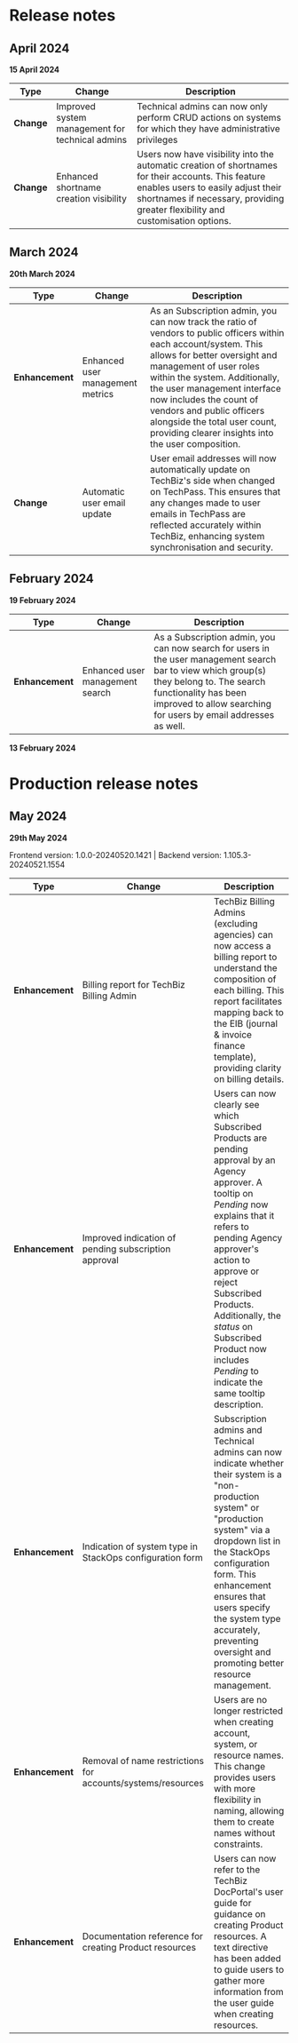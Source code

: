 # Release notes

## April 2024

**15 April 2024**

| Type  | Change| Description |
|-------|-------|-------------|
| **Change** | Improved system management for technical admins | Technical admins can now only perform CRUD actions on systems for which they have administrative privileges |
| **Change** | Enhanced shortname creation visibility | Users now have visibility into the automatic creation of shortnames for their accounts. This feature enables users to easily adjust their shortnames if necessary, providing greater flexibility and customisation options. |

## March 2024

**20th March 2024**


| Type  | Change| Description |
|-------|-------|-------------|
| **Enhancement** | Enhanced user management metrics | As an  Subscription admin, you can now track the ratio of vendors to public officers within each account/system. This allows for better oversight and management of user roles within the system. Additionally, the user management interface now includes the count of vendors and public officers alongside the total user count, providing clearer insights into the user composition. |
| **Change** | Automatic user email update | User email addresses will now automatically update on TechBiz's side when changed on TechPass. This ensures that any changes made to user emails in TechPass are reflected accurately within TechBiz, enhancing system synchronisation and security. |


## February 2024

**19 February 2024**

| Type  | Change| Description |
|-------|-------|-------------|
| **Enhancement** | Enhanced user management search | As a Subscription admin, you can now search for users in the user management search bar to view which group(s) they belong to. The search functionality has been improved to allow searching for users by email addresses as well. |

**13 February 2024**

# Production release notes

## May 2024

**29th May 2024**

Frontend version: 1.0.0-20240520.1421 | Backend version: 1.105.3-20240521.1554

| Type  | Change| Description |
|-------|-------|-------------|
| **Enhancement** | Billing report for TechBiz Billing Admin | TechBiz Billing Admins (excluding agencies) can now access a billing report to understand the composition of each billing. This report facilitates mapping back to the EIB (journal & invoice finance template), providing clarity on billing details. |
| **Enhancement** | Improved indication of pending subscription approval | Users can now clearly see which Subscribed Products are pending approval by an Agency approver. A tooltip on *Pending* now explains that it refers to pending Agency approver's action to approve or reject Subscribed Products. Additionally, the *status* on Subscribed Product now includes *Pending* to indicate the same tooltip description. |
| **Enhancement** | Indication of system type in StackOps configuration form | Subscription admins and Technical admins can now indicate whether their system is a "non-production system" or "production system" via a dropdown list in the StackOps configuration form. This enhancement ensures that users specify the system type accurately, preventing oversight and promoting better resource management. |
| **Enhancement** | Removal of name restrictions for accounts/systems/resources | Users are no longer restricted when creating account, system, or resource names. This change provides users with more flexibility in naming, allowing them to create names without constraints. |
| **Enhancement** | Documentation reference for creating Product resources | Users can now refer to the TechBiz DocPortal's user guide for guidance on creating Product resources. A text directive has been added to guide users to gather more information from the user guide when creating resources. |


